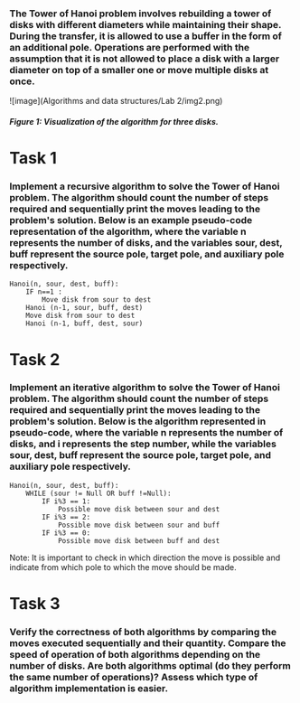 ### The Tower of Hanoi problem involves rebuilding a tower of disks with different diameters while maintaining their shape. During the transfer, it is allowed to use a buffer in the form of an additional pole. Operations are performed with the assumption that it is not allowed to place a disk with a larger diameter on top of a smaller one or move multiple disks at once.

![image](Algorithms and data structures/Lab 2/img2.png)

##### Figure 1: Visualization of the algorithm for three disks.

# Task 1
### Implement a recursive algorithm to solve the Tower of Hanoi problem. The algorithm should count the number of steps required and sequentially print the moves leading to the problem's solution. Below is an example pseudo-code representation of the algorithm, where the variable n represents the number of disks, and the variables sour, dest, buff represent the source pole, target pole, and auxiliary pole respectively.

```
Hanoi(n, sour, dest, buff):
	IF n==1 :
		Move disk from sour to dest
	Hanoi (n-1, sour, buff, dest)
	Move disk from sour to dest
	Hanoi (n-1, buff, dest, sour)
```

# Task 2
### Implement an iterative algorithm to solve the Tower of Hanoi problem. The algorithm should count the number of steps required and sequentially print the moves leading to the problem's solution. Below is the algorithm represented in pseudo-code, where the variable n represents the number of disks, and i represents the step number, while the variables sour, dest, buff represent the source pole, target pole, and auxiliary pole respectively.

```
Hanoi(n, sour, dest, buff):
	WHILE (sour != Null OR buff !=Null):
		IF i%3 == 1:
			Possible move disk between sour and dest
		IF i%3 == 2:
			Possible move disk between sour and buff
		IF i%3 == 0:
			Possible move disk between buff and dest
```
Note: It is important to check in which direction the move is possible and indicate from which pole to which the move should be made.

# Task 3
### Verify the correctness of both algorithms by comparing the moves executed sequentially and their quantity. Compare the speed of operation of both algorithms depending on the number of disks. Are both algorithms optimal (do they perform the same number of operations)? Assess which type of algorithm implementation is easier.
